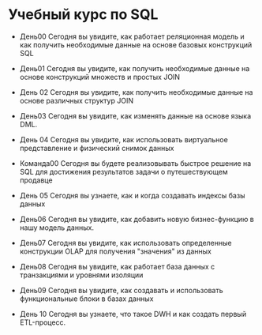 # Учебный курс по SQL

* День00
Сегодня вы увидите, как работает реляционная модель и как получить необходимые данные на основе базовых конструкций SQL

* День01
Сегодня вы увидите, как получить необходимые данные на основе конструкций множеств и простых JOIN

* День 02
Сегодня вы увидите, как получить необходимые данные на основе различных структур JOIN

* День03
Сегодня вы увидите, как изменять данные на основе языка DML.

* День 04
Сегодня вы увидите, как использовать виртуальное представление и физический снимок данных

* Команда00
Сегодня вы будете реализовывать быстрое решение на SQL для достижения результатов задачи о путешествующем продавце

* День 05
Сегодня вы узнаете, как и когда создавать индексы базы данных

* День06
Сегодня вы увидите, как добавить новую бизнес-функцию в нашу модель данных.

* День07
Сегодня вы увидите, как использовать определенные конструкции OLAP для получения "значения" из данных

* День08
Сегодня вы увидите, как работает база данных с транзакциями и уровнями изоляции

* День09
Сегодня вы увидите, как создавать и использовать функциональные блоки в базах данных

* День 10
Сегодня вы узнаете, что такое DWH и как создать первый ETL-процесс.
